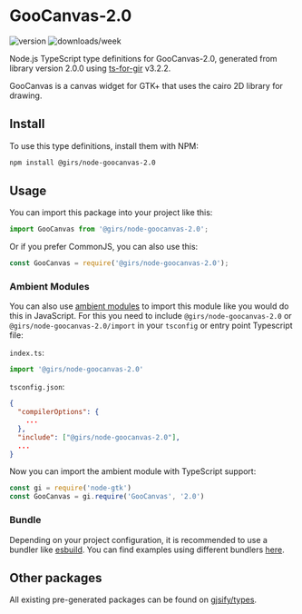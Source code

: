 
# GooCanvas-2.0

![version](https://img.shields.io/npm/v/@girs/node-goocanvas-2.0)
![downloads/week](https://img.shields.io/npm/dw/@girs/node-goocanvas-2.0)


Node.js TypeScript type definitions for GooCanvas-2.0, generated from library version 2.0.0 using [ts-for-gir](https://github.com/gjsify/ts-for-gir) v3.2.2.

GooCanvas is a canvas widget for GTK+ that uses the cairo 2D library for drawing.

## Install

To use this type definitions, install them with NPM:
```bash
npm install @girs/node-goocanvas-2.0
```

## Usage

You can import this package into your project like this:
```ts
import GooCanvas from '@girs/node-goocanvas-2.0';
```

Or if you prefer CommonJS, you can also use this:
```ts
const GooCanvas = require('@girs/node-goocanvas-2.0');
```

### Ambient Modules

You can also use [ambient modules](https://github.com/gjsify/ts-for-gir/tree/main/packages/cli#ambient-modules) to import this module like you would do this in JavaScript.
For this you need to include `@girs/node-goocanvas-2.0` or `@girs/node-goocanvas-2.0/import` in your `tsconfig` or entry point Typescript file:

`index.ts`:
```ts
import '@girs/node-goocanvas-2.0'
```

`tsconfig.json`:
```json
{
  "compilerOptions": {
    ...
  },
  "include": ["@girs/node-goocanvas-2.0"],
  ...
}
```

Now you can import the ambient module with TypeScript support: 

```ts
const gi = require('node-gtk')
const GooCanvas = gi.require('GooCanvas', '2.0')
```


### Bundle

Depending on your project configuration, it is recommended to use a bundler like [esbuild](https://esbuild.github.io/). You can find examples using different bundlers [here](https://github.com/gjsify/ts-for-gir/tree/main/examples).

## Other packages

All existing pre-generated packages can be found on [gjsify/types](https://github.com/gjsify/types).

